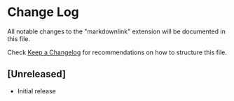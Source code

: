 # Change Log

All notable changes to the "markdownlink" extension will be documented in this file.

Check [Keep a Changelog](http://keepachangelog.com/) for recommendations on how to structure this file.

## [Unreleased]

- Initial release
